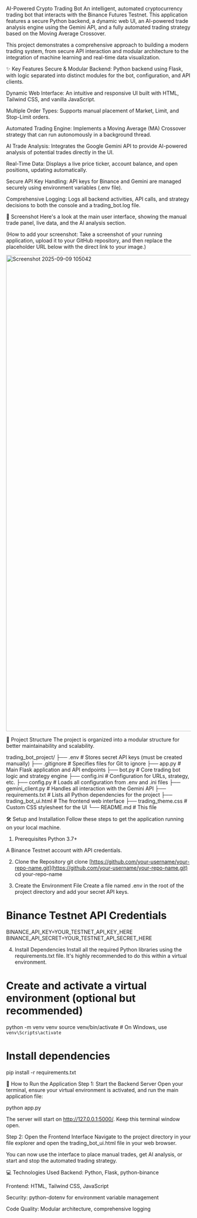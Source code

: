 AI-Powered Crypto Trading Bot
An intelligent, automated cryptocurrency trading bot that interacts with the Binance Futures Testnet. This application features a secure Python backend, a dynamic web UI, an AI-powered trade analysis engine using the Gemini API, and a fully automated trading strategy based on the Moving Average Crossover.

This project demonstrates a comprehensive approach to building a modern trading system, from secure API interaction and modular architecture to the integration of machine learning and real-time data visualization.

✨ Key Features
Secure & Modular Backend: Python backend using Flask, with logic separated into distinct modules for the bot, configuration, and API clients.

Dynamic Web Interface: An intuitive and responsive UI built with HTML, Tailwind CSS, and vanilla JavaScript.

Multiple Order Types: Supports manual placement of Market, Limit, and Stop-Limit orders.

Automated Trading Engine: Implements a Moving Average (MA) Crossover strategy that can run autonomously in a background thread.

AI Trade Analysis: Integrates the Google Gemini API to provide AI-powered analysis of potential trades directly in the UI.

Real-Time Data: Displays a live price ticker, account balance, and open positions, updating automatically.

Secure API Key Handling: API keys for Binance and Gemini are managed securely using environment variables (.env file).

Comprehensive Logging: Logs all backend activities, API calls, and strategy decisions to both the console and a trading_bot.log file.

📸 Screenshot
Here's a look at the main user interface, showing the manual trade panel, live data, and the AI analysis section.

(How to add your screenshot: Take a screenshot of your running application, upload it to your GitHub repository, and then replace the placeholder URL below with the direct link to your image.)

<img width="2879" height="1295" alt="Screenshot 2025-09-09 105042" src="https://github.com/user-attachments/assets/47e80c78-77c8-4a6e-a09c-cc6b1006beb9" />


📂 Project Structure
The project is organized into a modular structure for better maintainability and scalability.

trading_bot_project/
├── .env                  # Stores secret API keys (must be created manually)
├── .gitignore            # Specifies files for Git to ignore
├── app.py                # Main Flask application and API endpoints
├── bot.py                # Core trading bot logic and strategy engine
├── config.ini            # Configuration for URLs, strategy, etc.
├── config.py             # Loads all configuration from .env and .ini files
├── gemini_client.py      # Handles all interaction with the Gemini API
├── requirements.txt      # Lists all Python dependencies for the project
├── trading_bot_ui.html   # The frontend web interface
├── trading_theme.css     # Custom CSS stylesheet for the UI
└── README.md             # This file

🛠️ Setup and Installation
Follow these steps to get the application running on your local machine.

1. Prerequisites
Python 3.7+

A Binance Testnet account with API credentials.


2. Clone the Repository
git clone [https://github.com/your-username/your-repo-name.git](https://github.com/your-username/your-repo-name.git)
cd your-repo-name

3. Create the Environment File
Create a file named .env in the root of the project directory and add your secret API keys.

# Binance Testnet API Credentials
BINANCE_API_KEY=YOUR_TESTNET_API_KEY_HERE
BINANCE_API_SECRET=YOUR_TESTNET_API_SECRET_HERE


4. Install Dependencies
Install all the required Python libraries using the requirements.txt file. It's highly recommended to do this within a virtual environment.

# Create and activate a virtual environment (optional but recommended)
python -m venv venv
source venv/bin/activate  # On Windows, use `venv\Scripts\activate`

# Install dependencies
pip install -r requirements.txt

🚀 How to Run the Application
Step 1: Start the Backend Server
Open your terminal, ensure your virtual environment is activated, and run the main application file:

python app.py

The server will start on http://127.0.0.1:5000/. Keep this terminal window open.

Step 2: Open the Frontend Interface
Navigate to the project directory in your file explorer and open the trading_bot_ui.html file in your web browser.

You can now use the interface to place manual trades, get AI analysis, or start and stop the automated trading strategy.

💻 Technologies Used
Backend: Python, Flask, python-binance

Frontend: HTML, Tailwind CSS, JavaScript

Security: python-dotenv for environment variable management

Code Quality: Modular architecture, comprehensive logging
